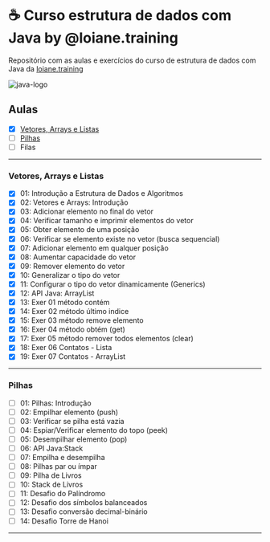 # ☕ Curso estrutura de dados com Java by @loiane.training
Repositório com as aulas e exercícios do curso de estrutura de dados com Java da [loiane.training](https://loiane.training/curso/estrutura-de-dados)

![java-logo](https://s2.glbimg.com/q-0B1SbZWYgxxnLwsf6dbXgivj4=/696x390/smart/filters:cover():strip_icc()/i.s3.glbimg.com/v1/AUTH_08fbf48bc0524877943fe86e43087e7a/internal_photos/bs/2021/P/f/y52r4ySZWLkJjEhKLhgw/2014-11-14-java-logo.jpg)


## Aulas

- [X] [Vetores, Arrays e Listas](#vetores-arrays-e-listas)
- [ ] [Pilhas](#pilhas)
- [ ] Filas

***
<div id="vetores-arrays-e-listas" />

### Vetores, Arrays e Listas

- [x] 01: Introdução a Estrutura de Dados e Algoritmos
- [x] 02: Vetores e Arrays: Introdução
- [x] 03: Adicionar elemento no final do vetor
- [x] 04: Verificar tamanho e imprimir elementos do vetor
- [x] 05: Obter elemento de uma posição
- [x] 06: Verificar se elemento existe no vetor (busca sequencial)
- [x] 07: Adicionar elemento em qualquer posição
- [x] 08: Aumentar capacidade do vetor
- [x] 09: Remover elemento do vetor
- [x] 10: Generalizar o tipo do vetor
- [x] 11: Configurar o tipo do vetor dinamicamente (Generics)
- [x] 12: API Java: ArrayList
- [x] 13: Exer 01 método contém
- [x] 14: Exer 02 método último indice
- [x] 15: Exer 03 método remove elemento
- [x] 16: Exer 04 método obtém (get)
- [x] 17: Exer 05 método remover todos elementos (clear)
- [x] 18: Exer 06 Contatos - Lista
- [X] 19: Exer 07 Contatos - ArrayList

***

<div id="pilhas" />

### Pilhas

- [ ] 01: Pilhas: Introdução
- [ ] 02: Empilhar elemento (push)
- [ ] 03: Verificar se pilha está vazia
- [ ] 04: Espiar/Verificar elemento do topo (peek)
- [ ] 05: Desempilhar elemento (pop)
- [ ] 06: API Java:Stack
- [ ] 07: Empilha e desempilha
- [ ] 08: Pilhas par ou ímpar
- [ ] 09: Pilha de Livros
- [ ] 10: Stack de Livros
- [ ] 11: Desafio do Palíndromo
- [ ] 12: Desafio dos símbolos balanceados
- [ ] 13: Desafio conversão decimal-binário
- [ ] 14: Desafio Torre de Hanoi

***
